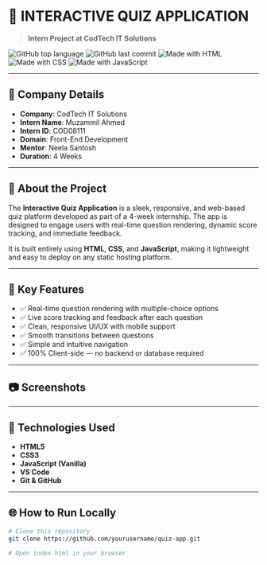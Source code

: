 # 🎯 INTERACTIVE QUIZ APPLICATION

> **Intern Project at CodTech IT Solutions**

![GitHub top language](https://img.shields.io/github/languages/top/yourusername/quiz-app?color=blue)
![GitHub last commit](https://img.shields.io/github/last-commit/yourusername/quiz-app)
![Made with HTML](https://img.shields.io/badge/HTML-✔️-orange)
![Made with CSS](https://img.shields.io/badge/CSS-✔️-blue)
![Made with JavaScript](https://img.shields.io/badge/JavaScript-✔️-yellow)

---

## 🏢 Company Details

- **Company**: CodTech IT Solutions  
- **Intern Name**: Muzammil Ahmed  
- **Intern ID**: COD08111  
- **Domain**: Front-End Development  
- **Mentor**: Neela Santosh  
- **Duration**: 4 Weeks  

---

## 📘 About the Project

The **Interactive Quiz Application** is a sleek, responsive, and web-based quiz platform developed as part of a 4-week internship. The app is designed to engage users with real-time question rendering, dynamic score tracking, and immediate feedback.

It is built entirely using **HTML**, **CSS**, and **JavaScript**, making it lightweight and easy to deploy on any static hosting platform.

---

## 🔧 Key Features

- ✅ Real-time question rendering with multiple-choice options  
- ✅ Live score tracking and feedback after each question  
- ✅ Clean, responsive UI/UX with mobile support  
- ✅ Smooth transitions between questions  
- ✅ Simple and intuitive navigation  
- ✅ 100% Client-side — no backend or database required

---

## 📷 Screenshots


---

## 🚀 Technologies Used

- **HTML5**  
- **CSS3**  
- **JavaScript (Vanilla)**  
- **VS Code**  
- **Git & GitHub**

---

## 🌐 How to Run Locally

```bash
# Clone this repository
git clone https://github.com/yourusername/quiz-app.git

# Open index.html in your browser
